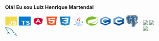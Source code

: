 ### Olá! Eu sou Luiz Henrique Martendal
<div style="display: flex; justify-content: center; align-itens: center">
  <div style="display: inline_block;">
    <img align="center" alt="js" height="30" width="40" src="https://raw.githubusercontent.com/devicons/devicon/master/icons/javascript/javascript-plain.svg">
    <img align="center" alt="ts" height="30" width="40" src="https://raw.githubusercontent.com/devicons/devicon/master/icons/typescript/typescript-plain.svg">
    <img align="center" alt="an" height="30" width="40" src="https://raw.githubusercontent.com/devicons/devicon/master/icons/angular/angular-original.svg">
    <img align="center" alt="html" height="30" width="40" src="https://raw.githubusercontent.com/devicons/devicon/master/icons/html5/html5-original.svg">
    <img align="center" alt="css" height="30" width="40" src="https://raw.githubusercontent.com/devicons/devicon/master/icons/css3/css3-original.svg">
    <img align="center" alt="java" height="30" width="40" src="https://raw.githubusercontent.com/devicons/devicon/master/icons/java/java-original.svg">
    <img align="center" alt="spring" height="30" width="40" src="https://raw.githubusercontent.com/devicons/devicon/master/icons/spring/spring-original.svg">
    <img align="center" alt="c" height="30" width="40" src="https://raw.githubusercontent.com/devicons/devicon/master/icons/c/c-original.svg">
    <img align="center" alt="c++" height="30" width="40" src="https://raw.githubusercontent.com/devicons/devicon/master/icons/cplusplus/cplusplus-original.svg">
    <img align="center" alt="postgresql height="30" width="40" src="https://raw.githubusercontent.com/devicons/devicon/master/icons/postgresql/postgresql-original.svg">
    <img align="center" alt="mysql" height="30" width="40" src="https://raw.githubusercontent.com/devicons/devicon/master/icons/mysql/mysql-original.svg">
  </div>
   
  <div><br> 
    <a href="https://instagram.com/luiz_martendal" target="_blank"><img src="https://img.shields.io/badge/-Instagram-%23E4405F?style=for-the-badge&logo=instagram&logoColor=white" target="_blank"></a> 
    <a href = "mailto:luiz.martendal52@gmail.com"><img src="https://img.shields.io/badge/-Gmail-%23333?style=for-the-badge&logo=gmail&logoColor=white" target="_blank"></a>
    <a href="https://www.linkedin.com/in/luiz-henrique-martendal-17b61a269" target="_blank"><img src="https://img.shields.io/badge/-LinkedIn-%230077B5?style=for-the-badge&logo=linkedin&logoColor=white" target="_blank"></a> 
  </div>
</div>
